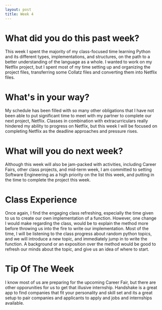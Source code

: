 ```yaml
---
layout: post
title: Week 4
---
```

# What did you do this past week?

This week I spent the majority of my class-focused time learning Python and its different types, implementations, and structures, on the path to a better understanding of the language as a whole. I wanted to work on my Netflix project, but I spent most of my time setting up and organizing the project files, transferring some Collatz files and converting them into Netflix files.

# What's in your way?

My schedule has been filled with so many other obligations that I have not been able to put significant time to meet with my partner to complete our next project, Netflix. Classes in combination with extracurriculars really hindered my ability to progress on Netflix, but this week I will be focused on completing Netflix as the deadline approaches and pressure rises.

# What will you do next week?

Although this week will also be jam-packed with activities, including Career Fairs, other class projects, and mid-term week, I am committed to setting Software Engineering as a high priority on the list this week, and putting in the time to complete the project this week.

# Class Experience

Once again, I find the engaging class refreshing, especially the time given to us to create our own implementation of a function. However, one change I would make regarding the class, would be to explain the method more before throwing us into the fire to write our implementation. Most of the time, I will be listening to the class progress about random python topics, and we will introduce a new topic, and immediately jump in to write the function. A background or an exposition over the method would be good to refresh our minds about the topic, and give us an idea of where to start.

# Tip Of The Week
I know most of us are preparing for the upcoming Career Fair, but there are other opporunities for us to get that illusive internship. Handshake is a great app to find companies that fit your personality and skill set and its a great setup to pair companies and applicants to apply and jobs and internships available.
